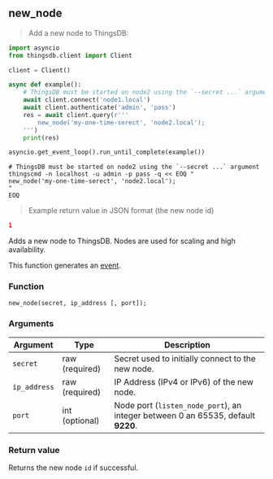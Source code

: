 ## new_node

> Add a new node to ThingsDB:

```python
import asyncio
from thingsdb.client import Client

client = Client()

async def example():
    # ThingsDB must be started on node2 using the `--secret ...` argument
    await client.connect('node1.local')
    await client.authenticate('admin', 'pass')
    res = await client.query(r'''
        new_node('my-one-time-serect', 'node2.local');
    ''')
    print(res)

asyncio.get_event_loop().run_until_complete(example())
```

```shell
# ThingsDB must be started on node2 using the `--secret ...` argument
thingscmd -n localhost -u admin -p pass -q << EOQ "
new_node('my-one-time-serect', 'node2.local');
"
EOQ
```

> Example return value in JSON format (the new node id)

```json
1
```

Adds a new node to ThingsDB. Nodes are used for scaling and high availability.


This function generates an [event](#events).

### Function
`new_node(secret, ip_address [, port]);`


### Arguments
Argument | Type | Description
-------- | ---- | -----------
`secret` | raw (required) | Secret used to initially connect to the new node.
`ip_address` | raw (required) | IP Address (IPv4 or IPv6) of the new node.
`port` | int (optional) | Node port (`listen_node_port`), an integer between 0 an 65535, default **9220**.


### Return value
Returns the new node `id` if successful.